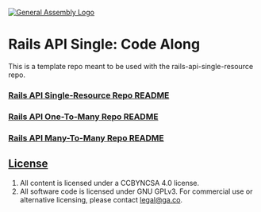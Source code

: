 [![General Assembly Logo](https://camo.githubusercontent.com/1a91b05b8f4d44b5bbfb83abac2b0996d8e26c92/687474703a2f2f692e696d6775722e636f6d2f6b6538555354712e706e67)](https://generalassemb.ly/education/web-development-immersive)

# Rails API Single: Code Along

This is a template repo meant to be used with the rails-api-single-resource repo.

### [Rails API Single-Resource Repo README](https://github.com/ga-wdi-boston/rails-api-single-resource/tree/015/master#rails-api-code-along-clinic-app)

### [Rails API One-To-Many Repo README](https://github.com/ga-wdi-boston/rails-api-one-to-many/blob/master/README.md)

### [Rails API Many-To-Many Repo README](https://github.com/ga-wdi-boston/rails-api-many-to-many/blob/master/README.md)

## [License](LICENSE)

1.  All content is licensed under a CC­BY­NC­SA 4.0 license.
1.  All software code is licensed under GNU GPLv3. For commercial use or
    alternative licensing, please contact legal@ga.co.
